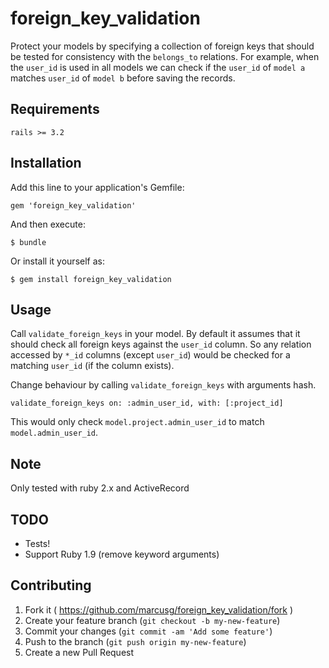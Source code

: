 # foreign_key_validation

Protect your models by specifying a collection of foreign keys that should be tested for consistency with the `belongs_to` relations. For example, when the `user_id` is used in all models we can check if the `user_id` of `model a` matches `user_id` of `model b` before saving the records.

## Requirements
    rails >= 3.2

## Installation

Add this line to your application's Gemfile:

    gem 'foreign_key_validation'

And then execute:

    $ bundle

Or install it yourself as:

    $ gem install foreign_key_validation

## Usage

Call `validate_foreign_keys` in your model. By default it assumes that it should check all foreign keys against the `user_id` column. So any relation accessed by `*_id` columns (except `user_id`) would be checked for a matching `user_id` (if the column exists).

Change behaviour by calling `validate_foreign_keys` with arguments hash.

	validate_foreign_keys on: :admin_user_id, with: [:project_id]

This would only check `model.project.admin_user_id` to match `model.admin_user_id`.

## Note

Only tested with ruby 2.x and ActiveRecord

## TODO

- Tests!
- Support Ruby 1.9 (remove keyword arguments)

## Contributing

1. Fork it ( https://github.com/marcusg/foreign_key_validation/fork )
2. Create your feature branch (`git checkout -b my-new-feature`)
3. Commit your changes (`git commit -am 'Add some feature'`)
4. Push to the branch (`git push origin my-new-feature`)
5. Create a new Pull Request
